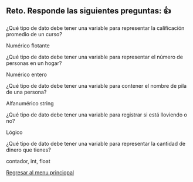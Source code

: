 ## Reto. Responde las siguientes preguntas: 👍
¿Qué tipo de dato debe tener una variable para representar la calificación promedio de un
curso?

Numérico flotante

¿Qué tipo de dato debe tener una variable para representar el número de personas en un
hogar?

Numérico entero

¿Qué tipo de dato debe tener una variable para contener el nombre de pila de una persona?

Alfanumérico string

¿Qué tipo de dato debe tener una variable para registrar si está lloviendo o no?

Lógico

¿Qué tipo de dato debe tener una variable para representar la cantidad de dinero que
tienes?

contador, int, float


[Regresar al menu princiopal](https://github.com/escuelaDeCodigoMargaritaMaza/escuela_de_codigo/tree/main/PENSAMIENTO_COMPUTACIONAL)
